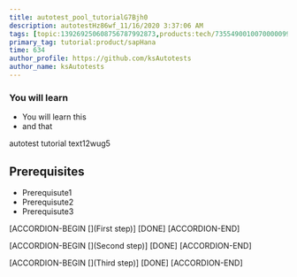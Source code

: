 ```yaml
---
title: autotest_pool_tutorialG7Bjh0
description: autotestHz86wf_11/16/2020 3:37:06 AM
tags: [topic:139269250608756787992873,products:tech/73554900100700000996,tutorial:experience/advanced]
primary_tag: tutorial:product/sapHana
time: 634
author_profile: https://github.com/ksAutotests
author_name: ksAutotests
---
```

### You will learn
- You will learn this
- and that

autotest tutorial text12wug5

## Prerequisites
- Prerequisute1
- Prerequisute2
- Prerequisute3

[ACCORDION-BEGIN [](First step)]
[DONE]
[ACCORDION-END]

[ACCORDION-BEGIN [](Second step)]
[DONE]
[ACCORDION-END]

[ACCORDION-BEGIN [](Third step)]
[DONE]
[ACCORDION-END]

